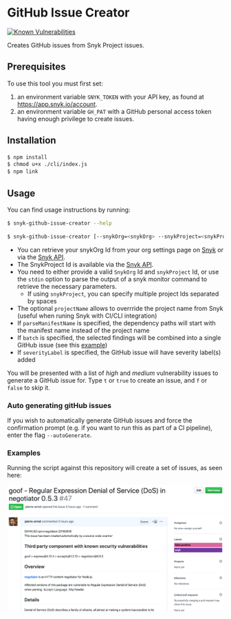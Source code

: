 # GitHub Issue Creator

[![Known Vulnerabilities](https://snyk.io/test/github/pierre-ernst/snyk-github-issue-creator/badge.svg?targetFile=package.json)](https://snyk.io/test/github/pierre-ernst/snyk-github-issue-creator?targetFile=package.json)

Creates GitHub issues from Snyk Project issues.

## Prerequisites

To use this tool you must first set:

1. an environment variable `SNYK_TOKEN` with your API key, as found at https://app.snyk.io/account.
1. an environment variable `GH_PAT` with a GitHub personal access token having enough privilege to create issues.

## Installation

```bash
$ npm install
$ chmod u+x ./cli/index.js
$ npm link
```

## Usage

You can find usage instructions by running:

```bash
$ snyk-github-issue-creator --help
```

```bash
$ snyk-github-issue-creator [--snykOrg=<snykOrg> --snykProject=<snykProject> | --stdin ] --ghOwner=<ghOwner> --ghRepo=<ghRepo> [--ghLabels=<ghLabel>,...] [--projectName=<projectName>] [--parseManifestName] [--batch] [--autoGenerate]
```

-   You can retrieve your snykOrg Id from your org settings page on [Snyk](https://snyk.io) or via the [Snyk API](https://snyk.docs.apiary.io/#reference/organisations/the-snyk-organisation-for-a-request/list-all-the-organisations-a-user-belongs-to).
-   The SnykProject Id is available via the [Snyk API](https://snyk.docs.apiary.io/#reference/projects/projects-by-organisation/list-all-projects).
-   You need to either provide a valid `SnykOrg` Id and `snykProject` Id, or use the `stdin` option to parse the output of a snyk monitor command to retrieve the necessary parameters.
    -   If using `snykProject`, you can specify multiple project Ids separated by spaces
-   The optional `projectName` allows to overrride the project name from Snyk (useful when runing Snyk with CI/CLI integration)
-   If `parseManifestName` is specified, the dependency paths will start with the manifest name instead of the project name
-   If `batch` is specified, the selected findings will be combined into a single GitHub issue (see this [example](screenshot-issue-batch.png))
-   If `severityLabel` is specified, the GitHub issue will have severity label(s) added

You will be presented with a list of _high_ and _medium_ vulnerability issues to
generate a GitHub issue for. Type `t` or `true` to create an issue,
and `f` or `false` to skip it.

### Auto generating gitHub issues

If you wish to automatically generate GitHub issues and force the confirmation prompt (e.g. if you want to run this as part of a CI pipeline), enter the flag `--autoGenerate`.

### Examples

Running the script against this repository will create a set of issues, as seen here:

![screen shot of a created issue](screenshot-issue-dogfooding.png)
